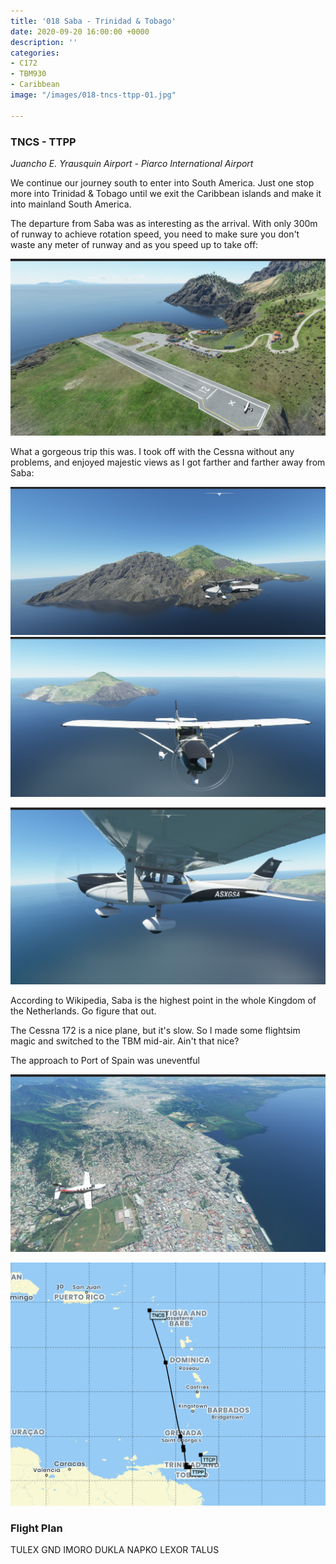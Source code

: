 ```yaml
---
title: '018 Saba - Trinidad & Tobago'
date: 2020-09-20 16:00:00 +0000
description: ''
categories:
- C172
- TBM930
- Caribbean
image: "/images/018-tncs-ttpp-01.jpg"

---
```

### TNCS - TTPP

_Juancho E. Yrausquin Airport - Piarco International Airport_

We continue our journey south to enter into South America. Just one stop more into Trinidad & Tobago until we exit the Caribbean islands and make it into mainland South America.

The departure from Saba was as interesting as the arrival. With only 300m of runway to achieve rotation speed, you need to make sure you don't waste any meter of runway and as you speed up to take off:

![](/images/018-tncs-ttpp-01.jpg)

What a gorgeous trip this was. I took off with the Cessna without any problems, and enjoyed majestic views as I got farther and farther away from Saba:

![](/images/018-tncs-ttpp-02.jpg)![](/images/018-tncs-ttpp-03.jpg)

![](/images/018-tncs-ttpp-04.jpg)

According to Wikipedia, Saba is the highest point in the whole Kingdom of the Netherlands. Go figure that out.

The Cessna 172 is a nice plane, but it's slow. So I made some flightsim magic and switched to the TBM mid-air. Ain't that nice?

The approach to Port of Spain was uneventful

![](/images/018-tncs-ttpp-05.jpg)

![](/images/screenshot-2020-09-26-at-18-27-36.png)

### Flight Plan

TULEX GND IMORO DUKLA NAPKO LEXOR TALUS